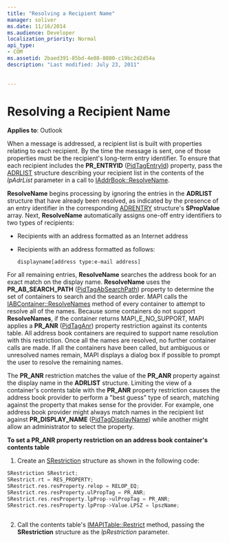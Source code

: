 ```yaml
---
title: "Resolving a Recipient Name"
manager: soliver
ms.date: 11/16/2014
ms.audience: Developer
localization_priority: Normal
api_type:
- COM
ms.assetid: 2baed391-85bd-4e88-8800-c19bc2d2d54a
description: "Last modified: July 23, 2011"
 
 
---
```


# Resolving a Recipient Name

  
  
**Applies to**: Outlook 
  
When a message is addressed, a recipient list is built with properties relating to each recipient. By the time the message is sent, one of those properties must be the recipient's long-term entry identifier. To ensure that each recipient includes the **PR_ENTRYID** ([PidTagEntryId](pidtagentryid-canonical-property.md)) property, pass the [ADRLIST](adrlist.md) structure describing your recipient list in the contents of the  _lpAdrList_ parameter in a call to [IAddrBook::ResolveName](iaddrbook-resolvename.md).
  
 **ResolveName** begins processing by ignoring the entries in the **ADRLIST** structure that have already been resolved, as indicated by the presence of an entry identifier in the corresponding [ADRENTRY](adrentry.md) structure's **SPropValue** array. Next, **ResolveName** automatically assigns one-off entry identifiers to two types of recipients: 
  
- Recipients with an address formatted as an Internet address
    
- Recipients with an address formatted as follows:
    
     `displayname[address type:e-mail address]`
    
For all remaining entries, **ResolveName** searches the address book for an exact match on the display name. **ResolveName** uses the **PR_AB_SEARCH_PATH** ([PidTagAbSearchPath](pidtagabsearchpath-canonical-property.md)) property to determine the set of containers to search and the search order. MAPI calls the [IABContainer::ResolveNames](iabcontainer-resolvenames.md) method of every container to attempt to resolve all of the names. Because some containers do not support **ResolveNames**, if the container returns MAPI_E_NO_SUPPORT, MAPI applies a **PR_ANR** ([PidTagAnr](pidtaganr-canonical-property.md)) property restriction against its contents table. All address book containers are required to support name resolution with this restriction. Once all the names are resolved, no further container calls are made. If all the containers have been called, but ambiguous or unresolved names remain, MAPI displays a dialog box if possible to prompt the user to resolve the remaining names.
  
The **PR_ANR** restriction matches the value of the **PR_ANR** property against the display name in the **ADRLIST** structure. Limiting the view of a container's contents table with the **PR_ANR** property restriction causes the address book provider to perform a "best guess" type of search, matching against the property that makes sense for the provider. For example, one address book provider might always match names in the recipient list against **PR_DISPLAY_NAME** ([PidTagDisplayName](pidtagdisplayname-canonical-property.md)) while another might allow an administrator to select the property.
  
 **To set a PR_ANR property restriction on an address book container's contents table**
  
1. Create an [SRestriction](srestriction.md) structure as shown in the following code: 
    
  ```cpp
  SRestriction SRestrict;
  SRestrict.rt = RES_PROPERTY;
  SRestrict.res.resProperty.relop = RELOP_EQ;
  SRestrict.res.resProperty.ulPropTag = PR_ANR;
  SRestrict.res.resProperty.lpProp->ulPropTag = PR_ANR;
  SRestrict.res.resProperty.lpProp->Value.LPSZ = lpszName;
   
  ```

2. Call the contents table's [IMAPITable::Restrict](imapitable-restrict.md) method, passing the **SRestriction** structure as the  _lpRestriction_ parameter. 
    

